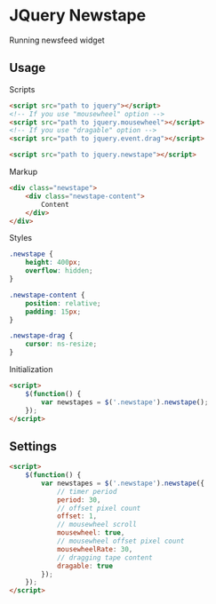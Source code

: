 JQuery Newstape
===================
Running newsfeed widget

Usage
-------------
Scripts
``` html
<script src="path to jquery"></script>
<!-- If you use "mousewheel" option -->
<script src="path to jquery.mousewheel"></script>
<!-- If you use "dragable" option -->
<script src="path to jquery.event.drag"></script>

<script src="path to jquery.newstape"></script>
```
Markup
``` html
<div class="newstape">
    <div class="newstape-content">
        Content
    </div>
</div>
```
Styles
``` css
.newstape {
    height: 400px;
    overflow: hidden;
}

.newstape-content {
    position: relative;
    padding: 15px;
}

.newstape-drag {
    cursor: ns-resize;
}
```
Initialization
``` html
<script>
    $(function() {
        var newstapes = $('.newstape').newstape();
    });
</script>
```
Settings
-------------
``` html
<script>
    $(function() {
        var newstapes = $('.newstape').newstape({
            // timer period
            period: 30, 
            // offset pixel count
            offset: 1, 
            // mousewheel scroll
            mousewheel: true, 
            // mousewheel offset pixel count
            mousewheelRate: 30, 
            // dragging tape content
            dragable: true
        });
    });
</script>
```
